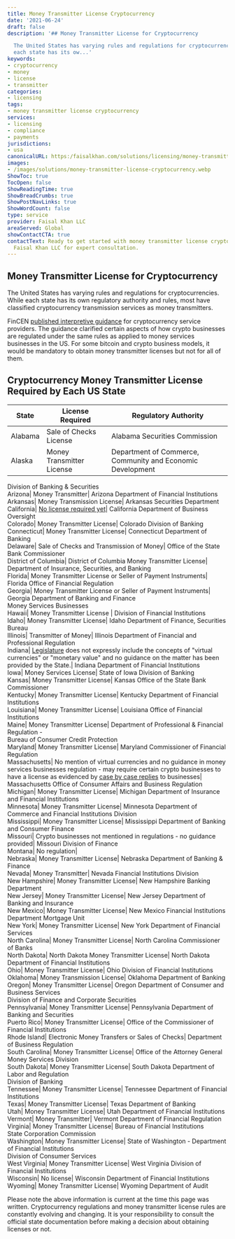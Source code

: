 ```yaml
---
title: Money Transmitter License Cryptocurrency
date: '2021-06-24'
draft: false
description: '## Money Transmitter License for Cryptocurrency

  The United States has varying rules and regulations for cryptocurrencies. While
  each state has its ow...'
keywords:
- cryptocurrency
- money
- license
- transmitter
categories:
- licensing
tags:
- money transmitter license cryptocurrency
services:
- licensing
- compliance
- payments
jurisdictions:
- usa
canonicalURL: https:/faisalkhan.com/solutions/licensing/money-transmitter-license-mtl/money-transmitter-license-cryptocurrency/
images:
- /images/solutions/money-transmitter-license-cryptocurrency.webp
ShowToc: true
TocOpen: false
ShowReadingTime: true
ShowBreadCrumbs: true
ShowPostNavLinks: true
ShowWordCount: false
type: service
provider: Faisal Khan LLC
areaServed: Global
showContactCTA: true
contactText: Ready to get started with money transmitter license cryptocurrency? Contact
  Faisal Khan LLC for expert consultation.
---
```


## Money Transmitter License for Cryptocurrency

The United States has varying rules and regulations for cryptocurrencies. While each state has its own regulatory authority and rules, most have classified cryptocurrency transmission services as money transmitters. 

FinCEN [published interpretive guidance](https://www.fincen.gov/sites/default/files/2019-05/FinCEN%20Guidance%20CVC%20FINAL%20508.pdf) for cryptocurrency service providers. The guidance clarified certain aspects of how crypto businesses are regulated under the same rules as applied to money services businesses in the US. For some bitcoin and crypto business models, it would be mandatory to obtain money transmitter licenses but not for all of them.

## Cryptocurrency Money Transmitter License Required by Each US State

State| License Required| Regulatory Authority  
---|---|---  
Alabama| Sale of Checks License| Alabama Securities Commission  
Alaska| Money Transmitter License| Department of Commerce, Community and Economic Development  
Division of Banking & Securities  
Arizona| Money Transmitter| Arizona Department of Financial Institutions  
Arkansas| Money Transmission License| Arkansas Securities Department  
California| [No license required yet](https://dbo.ca.gov/2019/10/14/sale-of-cryptocurrency-through-an-exchange/)| California Department of Business Oversight  
Colorado| Money Transmitter License| Colorado Division of Banking  
Connecticut| Money Transmitter License|  Connecticut Department of Banking  
Delaware| Sale of Checks and Transmission of Money| Office of the State Bank Commissioner  
District of Columbia| District of Columbia Money Transmitter License| Department of Insurance, Securities, and Banking  
Florida| Money Transmitter License or Seller of Payment Instruments| Florida Office of Financial Regulation  
Georgia| Money Transmitter License or Seller of Payment Instruments| Georgia Department of Banking and Finance   
Money Services Businesses  
Hawaii|  Money Transmitter License | Division of Financial Institutions  
Idaho| Money Transmitter License| Idaho Department of Finance, Securities Bureau  
Illinois| Transmitter of Money| Illinois Department of Financial and Professional Regulation  
Indiana| [Legislature](http://iga.in.gov/legislative/laws/2019/ic/titles/001) does not expressly include the concepts of "virtual currencies" or "monetary value" and no guidance on the matter has been provided by the State.| Indiana Department of Financial Institutions  
Iowa| Money Services License| State of Iowa Division of Banking  
Kansas| Money Transmitter License| Kansas Office of the State Bank Commissioner  
Kentucky| Money Transmitter License| Kentucky Department of Financial Institutions  
Louisiana| Money Transmitter License| Louisiana Office of Financial Institutions  
Maine| Money Transmitter License| Department of Professional & Financial Regulation -   
Bureau of Consumer Credit Protection  
Maryland| Money Transmitter License| Maryland Commissioner of Financial Regulation  
Massachusetts| No mention of virtual currencies and no guidance in money services businesses regulation - may require certain crypto businesses to have a license as evidenced by [case by case replies](https://www.mass.gov/decision/opinion-18-003) to businesses| Massachusetts Office of Consumer Affairs and Business Regulation  
Michigan| Money Transmitter License| Michigan Department of Insurance and Financial Institutions  
Minnesota| Money Transmitter License| Minnesota Department of Commerce and Financial Institutions Division  
Mississippi| Money Transmitter License| Mississippi Department of Banking and Consumer Finance  
Missouri| Crypto businesses not mentioned in regulations - no guidance provided| Missouri Division of Finance  
Montana| No regulation|   
Nebraska| Money Transmitter License| Nebraska Department of Banking & Finance  
Nevada| Money Transmitter| Nevada Financial Institutions Division  
New Hampshire| Money Transmitter License| New Hampshire Banking Department  
New Jersey| Money Transmitter License| New Jersey Department of Banking and Insurance  
New Mexico| Money Transmitter License| New Mexico Financial Institutions Department Mortgage Unit  
New York| Money Transmitter License| New York Department of Financial Services  
North Carolina| Money Transmitter License| North Carolina Commissioner of Banks  
North Dakota| North Dakota Money Transmitter License| North Dakota Department of Financial Institutions  
Ohio| Money Transmitter License| Ohio Division of Financial Institutions  
Oklahoma| Money Transmission License| Oklahoma Department of Banking  
Oregon| Money Transmitter License| Oregon Department of Consumer and Business Services  
Division of Finance and Corporate Securities  
Pennsylvania| Money Transmitter License| Pennsylvania Department of Banking and Securities  
Puerto Rico| Money Transmitter License| Office of the Commissioner of Financial Institutions  
Rhode Island| Electronic Money Transfers or Sales of Checks| Department of Business Regulation  
South Carolina| Money Transmitter License| Office of the Attorney General   
Money Services Division  
South Dakota| Money Transmitter License| South Dakota Department of Labor and Regulation  
Division of Banking  
Tennessee| Money Transmitter License| Tennessee Department of Financial Institutions  
Texas| Money Transmitter License| Texas Department of Banking  
Utah| Money Transmitter License| Utah Department of Financial Institutions  
Vermont| Money Transmitter| Vermont Department of Financial Regulation  
Virginia| Money Transmitter License| Bureau of Financial Institutions  
State Corporation Commission  
Washington| Money Transmitter License| State of Washington - Department of Financial Institutions  
Division of Consumer Services  
West Virginia| Money Transmitter License| West Virginia Division of Financial Institutions  
Wisconsin| No license| Wisconsin Department of Financial Institutions  
Wyoming| Money Transmitter License| Wyoming Department of Audit   
  
Please note the above information is current at the time this page was written. Cryptocurrency regulations and money transmitter license rules are constantly evolving and changing. It is your responsibility to consult the official state documentation before making a decision about obtaining licenses or not.